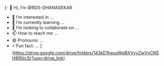 [- 👋 Hi, I’m @RDS-DHANASEKAR
- 👀 I’m interested in ...
- 🌱 I’m currently learning ...
- 💞️ I’m looking to collaborate on ...
- 📫 How to reach me ...
- 😄 Pronouns: ...
- ⚡ Fun fact: ...
]
(https://drive.google.com/drive/folders/143kD1heuoWqBXVvyZwVvCN5H8f6jIcSr?usp=drive_link)
<!---
RDS-DHANASEKAR/RDS-DHANASEKAR is a ✨ special ✨ repository because its `README.md` (this file) appears on your GitHub profile.
You can click the Preview link to take a look at your changes.
--->
